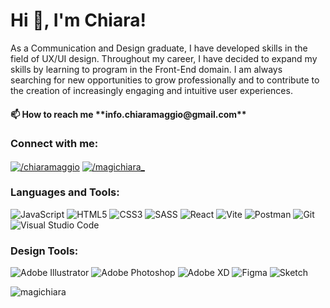 <h1 align="left">Hi 👋, I'm Chiara!</h1>
<p align="left">As a Communication and Design graduate, I have developed skills in the field of UX/UI design. Throughout my career, I have decided to expand my skills by learning to program in the Front-End domain. I am always searching for new opportunities to grow professionally and to contribute to the creation of increasingly engaging and intuitive user experiences.</p>

<h4>📫 How to reach me **info.chiaramaggio@gmail.com**</h4>

<h3 align="left">Connect with me:</h3>
<p align="left">
<a href="https://linkedin.com/in//chiaramaggio" target="blank"><img align="center" src="https://img.shields.io/badge/linkedin-%230077B5.svg?style=for-the-badge&logo=linkedin&logoColor=white" alt="/chiaramaggio"/></a>
<a href="https://instagram.com//magichiara_" target="blank"><img align="center" src="https://img.shields.io/badge/Instagram-%23E4405F.svg?style=for-the-badge&logo=Instagram&logoColor=white" alt="/magichiara_"/></a>
</p>

<h3 align="left">Languages and Tools:</h3>

<span>![JavaScript](https://img.shields.io/badge/javascript-%23323330.svg?style=for-the-badge&logo=javascript&logoColor=%23F7DF1E)</span>
<span>![HTML5](https://img.shields.io/badge/html5-%23E34F26.svg?style=for-the-badge&logo=html5&logoColor=white)</span>
<span>![CSS3](https://img.shields.io/badge/css3-%231572B6.svg?style=for-the-badge&logo=css3&logoColor=white)</span>
<span>![SASS](https://img.shields.io/badge/SASS-hotpink.svg?style=for-the-badge&logo=SASS&logoColor=white)</span>
<span>![React](https://img.shields.io/badge/react-%2320232a.svg?style=for-the-badge&logo=react&logoColor=%2361DAFB)</span>
<span>![Vite](https://img.shields.io/badge/vite-%23646CFF.svg?style=for-the-badge&logo=vite&logoColor=white)</span>
<span>![Postman](https://img.shields.io/badge/Postman-FF6C37?style=for-the-badge&logo=postman&logoColor=white)</span>
<span>![Git](https://img.shields.io/badge/git-%23F05033.svg?style=for-the-badge&logo=git&logoColor=white)</span>
<span>![Visual Studio Code](https://img.shields.io/badge/Visual%20Studio%20Code-0078d7.svg?style=for-the-badge&logo=visual-studio-code&logoColor=white)</span>


<h3 align="left">Design Tools:</h3>

<span>![Adobe Illustrator](https://img.shields.io/badge/adobe%20illustrator-%23FF9A00.svg?style=for-the-badge&logo=adobe%20illustrator&logoColor=white)</span>
<span>![Adobe Photoshop](https://img.shields.io/badge/adobe%20photoshop-%2331A8FF.svg?style=for-the-badge&logo=adobe%20photoshop&logoColor=white)</span>
<span>![Adobe XD](https://img.shields.io/badge/Adobe%20XD-470137?style=for-the-badge&logo=Adobe%20XD&logoColor=#FF61F6)</span>
<span>![Figma](https://img.shields.io/badge/figma-%23F24E1E.svg?style=for-the-badge&logo=figma&logoColor=white)</span>
<span>![Sketch](https://img.shields.io/badge/Sketch-FFB387?style=for-the-badge&logo=sketch&logoColor=black)</span>




<p><img align="left" src="https://github-readme-stats.vercel.app/api/top-langs?username=magichiara&show_icons=true&locale=en&layout=compact" alt="magichiara" /></p>


